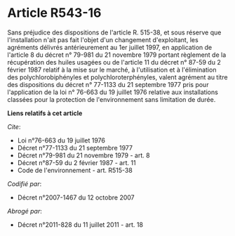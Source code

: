 # Article R543-16

Sans préjudice des dispositions de l'article R. 515-38, et sous réserve que l'installation n'ait pas fait l'objet d'un
changement d'exploitant, les agréments délivrés antérieurement au 1er juillet 1997, en application de l'article 8 du décret
n° 79-981 du 21 novembre 1979 portant règlement de la récupération des huiles usagées ou de l'article 11 du décret n° 87-59
du 2 février 1987 relatif à la mise sur le marché, à l'utilisation et à l'élimination des polychlorobiphényles et
polychloroterphényles, valent agrément au titre des dispositions du décret n° 77-1133 du 21 septembre 1977 pris pour
l'application de la loi n° 76-663 du 19 juillet 1976 relative aux installations classées pour la protection de
l'environnement sans limitation de durée.

**Liens relatifs à cet article**

_Cite_:

  - Loi n°76-663 du 19 juillet 1976
  - Décret n°77-1133 du 21 septembre 1977
  - Décret n°79-981 du 21 novembre 1979 - art. 8
  - Décret n°87-59 du 2 février 1987 - art. 11
  - Code de l'environnement - art. R515-38

_Codifié par_:

  - Décret n°2007-1467 du 12 octobre 2007

_Abrogé par_:

  - Décret n°2011-828 du 11 juillet 2011 - art. 18
